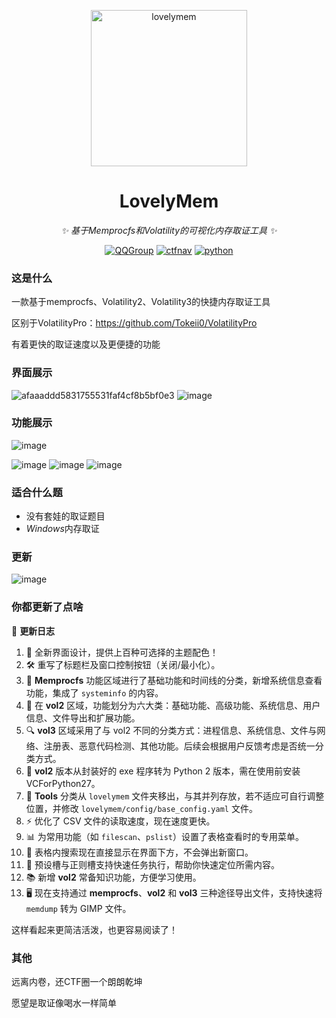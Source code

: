 <!-- markdownlint-disable MD033 MD041 -->
<p align="center">
  <a href="https://ctf.mzy0.com"><img src="https://github.com/Tokeii0/LovelyMem/blob/main/res/logo.png" width="250" height="250" alt="lovelymem"></a>
</p>
<div align="center">

# LovelyMem

<!-- prettier-ignore-start -->
<!-- markdownlint-disable-next-line MD036 -->
_✨ 基于*Memprocfs*和*Volatility*的可视化内存取证工具 ✨_
<!-- prettier-ignore-end -->
<a href="https://jq.qq.com/?_wv=1027&k=DzOtbzU4"><img src="https://img.shields.io/badge/QQ%E7%BE%A4-856729462-orange?style=flat-square" alt="QQGroup"></a>
  <a href="http://ctf.dog"><img src="https://img.shields.io/badge/CTF%E5%AF%BC%E8%88%AA%E7%AB%99-ctf.dog-5492ff?style=flat-square" alt="ctfnav"></a>
  <a href=".."><img src="https://img.shields.io/badge/Python%20-%203.10.11-def1f2?style=flat-square" alt="python"></a>
</div>


### 这是什么
一款基于memprocfs、Volatility2、Volatility3的快捷内存取证工具

区别于VolatilityPro：https://github.com/Tokeii0/VolatilityPro

有着更快的取证速度以及更便捷的功能
### 界面展示
![afaaaddd5831755531faf4cf8b5bf0e3](https://github.com/user-attachments/assets/3908f151-fe34-4395-b948-912897a8a041)
![image](https://github.com/user-attachments/assets/86f9a7d4-1155-4c89-948e-8fe658753fbd)


### 功能展示
![image](https://github.com/user-attachments/assets/d8444026-8961-4abb-82ef-552202fa24e9)

![image](https://github.com/user-attachments/assets/bd621138-92bd-45e1-b1a6-c605cfff3827)
![image](https://github.com/user-attachments/assets/e661a949-7861-404e-b031-410857f02e14)
![image](https://github.com/user-attachments/assets/b527cff8-d42f-4072-ac33-b3810eab96aa)


### 适合什么题
  - 没有套娃的取证题目
  - *Windows*内存取证
### 更新
![image](https://github.com/user-attachments/assets/7104b3cd-8023-4909-9268-bc65d495211e)

  
### 你都更新了点啥

📌 **更新日志**  
1. 🎨 全新界面设计，提供上百种可选择的主题配色！  
2. 🛠️ 重写了标题栏及窗口控制按钮（关闭/最小化）。  
3. 🧰 **Memprocfs** 功能区域进行了基础功能和时间线的分类，新增系统信息查看功能，集成了 `systeminfo` 的内容。  
4. 🚀 在 **vol2** 区域，功能划分为六大类：基础功能、高级功能、系统信息、用户信息、文件导出和扩展功能。  
5. 🔍 **vol3** 区域采用了与 vol2 不同的分类方式：进程信息、系统信息、文件与网络、注册表、恶意代码检测、其他功能。后续会根据用户反馈考虑是否统一分类方式。  
6. 🐍 **vol2** 版本从封装好的 exe 程序转为 Python 2 版本，需在使用前安装 VCForPython27。  
7. 📁 **Tools** 分类从 `lovelymem` 文件夹移出，与其并列存放，若不适应可自行调整位置，并修改 `lovelymem/config/base_config.yaml` 文件。  
8. ⚡ 优化了 CSV 文件的读取速度，现在速度更快。  
9. 📊 为常用功能（如 `filescan`、`pslist`）设置了表格查看时的专用菜单。  
10. 🔎 表格内搜索现在直接显示在界面下方，不会弹出新窗口。  
11. 🚀 预设槽与正则槽支持快速任务执行，帮助你快速定位所需内容。  
12. 📚 新增 **vol2** 常备知识功能，方便学习使用。  
13. 🖥️ 现在支持通过 **memprocfs**、**vol2** 和 **vol3** 三种途径导出文件，支持快速将 `memdump` 转为 GIMP 文件。

这样看起来更简洁活泼，也更容易阅读了！

### 其他
远离内卷，还CTF圈一个朗朗乾坤

愿望是取证像喝水一样简单

